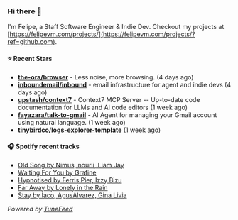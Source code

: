 ### Hi there 👋

I'm Felipe, a Staff Software Engineer & Indie Dev. Checkout my projects at [https://felipevm.com/projects/](https://felipevm.com/projects/?ref=github.com).

#### ⭐ Recent Stars
- **[the-ora/browser](https://github.com/the-ora/browser)** - Less noise, more browsing. (4 days ago)
- **[inboundemail/inbound](https://github.com/inboundemail/inbound)** - email infrastructure for agent and indie devs (4 days ago)
- **[upstash/context7](https://github.com/upstash/context7)** - Context7 MCP Server -- Up-to-date code documentation for LLMs and AI code editors (1 week ago)
- **[fayazara/talk-to-gmail](https://github.com/fayazara/talk-to-gmail)** - AI Agent for managing your Gmail account using natural language. (1 week ago)
- **[tinybirdco/logs-explorer-template](https://github.com/tinybirdco/logs-explorer-template)** (1 week ago)

#### 🎧 Spotify recent tracks
- [Old Song by Nimus, nourii, Liam Jay](https://open.spotify.com/track/50MFh3JeFpaOf8VYViN0PS)
- [Waiting For You by Grafine](https://open.spotify.com/track/5HXibeqBu8EBicSbPde895)
- [Hypnotised by Ferris Pier, Izzy Bizu](https://open.spotify.com/track/5insbzHo44Rs9VuyocjmKw)
- [Far Away by Lonely in the Rain](https://open.spotify.com/track/1zNr4vG0eDb9wpj6qsmKJX)
- [Stay by Iaco, AgusAlvarez, Gina Livia](https://open.spotify.com/track/6W5d883EeJkP2AwtE9f7DV)

_Powered by [TuneFeed](https://tunefeed.app?ref=github.com)_
